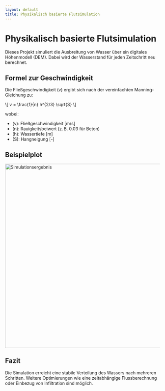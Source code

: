 ```yaml
---
layout: default
title: Physikalisch basierte Flutsimulation
---
```


# Physikalisch basierte Flutsimulation

Dieses Projekt simuliert die Ausbreitung von Wasser über ein digitales Höhenmodell (DEM). Dabei wird der Wasserstand für jeden Zeitschritt neu berechnet.

## Formel zur Geschwindigkeit

Die Fließgeschwindigkeit \(v\) ergibt sich nach der vereinfachten Manning-Gleichung zu:

\\[
v = \\frac{1}{n} h^{2/3} \\sqrt{S}
\\]

wobei:

- \(v\): Fließgeschwindigkeit [m/s]  
- \(n\): Rauigkeitsbeiwert (z. B. 0.03 für Beton)  
- \(h\): Wassertiefe [m]  
- \(S\): Hangneigung [-]  

## Beispielplot

<img src="https://drive.google.com/uc?export=view&id=1PtSKMzJWDPM_wp6dnS5OaW2ym7cpQw-_" alt="Simulationsergebnis" width="600">

## Fazit

Die Simulation erreicht eine stabile Verteilung des Wassers nach mehreren Schritten. Weitere Optimierungen wie eine zeitabhängige Flussberechnung oder Einbezug von Infiltration sind möglich.
